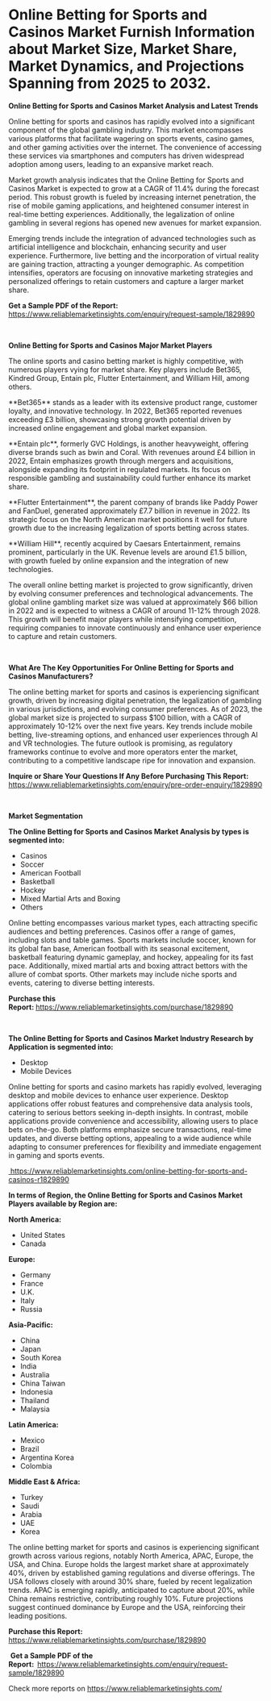 <p><h1>Online Betting for Sports and Casinos Market Furnish Information about Market Size, Market Share, Market Dynamics, and Projections Spanning from 2025 to 2032.</h1></p><p><strong>Online Betting for Sports and Casinos Market Analysis and Latest Trends</strong></p>
<p><p>Online betting for sports and casinos has rapidly evolved into a significant component of the global gambling industry. This market encompasses various platforms that facilitate wagering on sports events, casino games, and other gaming activities over the internet. The convenience of accessing these services via smartphones and computers has driven widespread adoption among users, leading to an expansive market reach.</p><p>Market growth analysis indicates that the Online Betting for Sports and Casinos Market is expected to grow at a CAGR of 11.4% during the forecast period. This robust growth is fueled by increasing internet penetration, the rise of mobile gaming applications, and heightened consumer interest in real-time betting experiences. Additionally, the legalization of online gambling in several regions has opened new avenues for market expansion.</p><p>Emerging trends include the integration of advanced technologies such as artificial intelligence and blockchain, enhancing security and user experience. Furthermore, live betting and the incorporation of virtual reality are gaining traction, attracting a younger demographic. As competition intensifies, operators are focusing on innovative marketing strategies and personalized offerings to retain customers and capture a larger market share.</p></p>
<p><strong>Get a Sample PDF of the Report:&nbsp;</strong> <a href="https://www.reliablemarketinsights.com/enquiry/request-sample/1829890?utm_campaign=3295&utm_medium=2&utm_source=Github&utm_content=ia&utm_term=11032025&utm_id=online-betting-for-sports-and-casinos">https://www.reliablemarketinsights.com/enquiry/request-sample/1829890</a></p>
<p>&nbsp;</p>
<p><strong>Online Betting for Sports and Casinos Major Market Players</strong></p>
<p><p>The online sports and casino betting market is highly competitive, with numerous players vying for market share. Key players include Bet365, Kindred Group, Entain plc, Flutter Entertainment, and William Hill, among others. </p><p>**Bet365** stands as a leader with its extensive product range, customer loyalty, and innovative technology. In 2022, Bet365 reported revenues exceeding £3 billion, showcasing strong growth potential driven by increased online engagement and global market expansion.</p><p>**Entain plc**, formerly GVC Holdings, is another heavyweight, offering diverse brands such as bwin and Coral. With revenues around £4 billion in 2022, Entain emphasizes growth through mergers and acquisitions, alongside expanding its footprint in regulated markets. Its focus on responsible gambling and sustainability could further enhance its market share.</p><p>**Flutter Entertainment**, the parent company of brands like Paddy Power and FanDuel, generated approximately £7.7 billion in revenue in 2022. Its strategic focus on the North American market positions it well for future growth due to the increasing legalization of sports betting across states.</p><p>**William Hill**, recently acquired by Caesars Entertainment, remains prominent, particularly in the UK. Revenue levels are around £1.5 billion, with growth fueled by online expansion and the integration of new technologies.</p><p>The overall online betting market is projected to grow significantly, driven by evolving consumer preferences and technological advancements. The global online gambling market size was valued at approximately $66 billion in 2022 and is expected to witness a CAGR of around 11-12% through 2028. This growth will benefit major players while intensifying competition, requiring companies to innovate continuously and enhance user experience to capture and retain customers.</p></p>
<p>&nbsp;</p>
<p><strong>What Are The Key Opportunities For Online Betting for Sports and Casinos Manufacturers?</strong></p>
<p><p>The online betting market for sports and casinos is experiencing significant growth, driven by increasing digital penetration, the legalization of gambling in various jurisdictions, and evolving consumer preferences. As of 2023, the global market size is projected to surpass $100 billion, with a CAGR of approximately 10-12% over the next five years. Key trends include mobile betting, live-streaming options, and enhanced user experiences through AI and VR technologies. The future outlook is promising, as regulatory frameworks continue to evolve and more operators enter the market, contributing to a competitive landscape ripe for innovation and expansion.</p></p>
<p><strong>Inquire or Share Your Questions If Any Before Purchasing This Report:</strong> <a href="https://www.reliablemarketinsights.com/enquiry/pre-order-enquiry/1829890?utm_campaign=3295&utm_medium=2&utm_source=Github&utm_content=ia&utm_term=11032025&utm_id=online-betting-for-sports-and-casinos">https://www.reliablemarketinsights.com/enquiry/pre-order-enquiry/1829890</a></p>
<p>&nbsp;</p>
<p><strong>Market Segmentation</strong></p>
<p><strong>The Online Betting for Sports and Casinos Market Analysis by types is segmented into:</strong></p>
<p><ul><li>Casinos</li><li>Soccer</li><li>American Football</li><li>Basketball</li><li>Hockey</li><li>Mixed Martial Arts and Boxing</li><li>Others</li></ul></p>
<p><p>Online betting encompasses various market types, each attracting specific audiences and betting preferences. Casinos offer a range of games, including slots and table games. Sports markets include soccer, known for its global fan base, American football with its seasonal excitement, basketball featuring dynamic gameplay, and hockey, appealing for its fast pace. Additionally, mixed martial arts and boxing attract bettors with the allure of combat sports. Other markets may include niche sports and events, catering to diverse betting interests.</p></p>
<p><strong>Purchase this Report:&nbsp;</strong><a href="https://www.reliablemarketinsights.com/purchase/1829890?utm_campaign=3295&utm_medium=2&utm_source=Github&utm_content=ia&utm_term=11032025&utm_id=online-betting-for-sports-and-casinos">https://www.reliablemarketinsights.com/purchase/1829890</a></p>
<p>&nbsp;</p>
<p><strong>The Online Betting for Sports and Casinos Market Industry Research by Application is segmented into:</strong></p>
<p><ul><li>Desktop</li><li>Mobile Devices</li></ul></p>
<p><p>Online betting for sports and casino markets has rapidly evolved, leveraging desktop and mobile devices to enhance user experience. Desktop applications offer robust features and comprehensive data analysis tools, catering to serious bettors seeking in-depth insights. In contrast, mobile applications provide convenience and accessibility, allowing users to place bets on-the-go. Both platforms emphasize secure transactions, real-time updates, and diverse betting options, appealing to a wide audience while adapting to consumer preferences for flexibility and immediate engagement in gaming and sports events.</p></p>
<p><a href="https://www.reliablemarketinsights.com/online-betting-for-sports-and-casinos-r1829890?utm_campaign=3295&utm_medium=2&utm_source=Github&utm_content=ia&utm_term=11032025&utm_id=online-betting-for-sports-and-casinos">&nbsp;https://www.reliablemarketinsights.com/online-betting-for-sports-and-casinos-r1829890</a></p>
<p><strong>In terms of Region, the Online Betting for Sports and Casinos Market Players available by Region are:</strong></p>
<p>
    <p> <strong> North America: </strong>
        <ul>
            <li>United States</li>
            <li>Canada</li>
        </ul>
        </p> 
    <p> <strong> Europe: </strong>
        <ul>
            <li>Germany</li>
            <li>France</li>
            <li>U.K.</li>
            <li>Italy</li>
            <li>Russia</li>
        </ul>
        </p> 
    <p> <strong> Asia-Pacific: </strong>
        <ul>
            <li>China</li>
            <li>Japan</li>
            <li>South Korea</li>
            <li>India</li>
            <li>Australia</li>
            <li>China Taiwan</li>
            <li>Indonesia</li>
            <li>Thailand</li>
            <li>Malaysia</li>
        </ul>
        </p> 
    <p> <strong> Latin America: </strong>
        <ul>
            <li>Mexico</li>
            <li>Brazil</li>
            <li>Argentina Korea</li>
            <li>Colombia</li>
        </ul>
        </p> 
    <p> <strong> Middle East & Africa: </strong>
        <ul>
            <li>Turkey</li>
            <li>Saudi</li>
            <li>Arabia</li>
            <li>UAE</li>
            <li>Korea</li>
        </ul>
    </p>
    </p>
<p><p>The online betting market for sports and casinos is experiencing significant growth across various regions, notably North America, APAC, Europe, the USA, and China. Europe holds the largest market share at approximately 40%, driven by established gaming regulations and diverse offerings. The USA follows closely with around 30% share, fueled by recent legalization trends. APAC is emerging rapidly, anticipated to capture about 20%, while China remains restrictive, contributing roughly 10%. Future projections suggest continued dominance by Europe and the USA, reinforcing their leading positions.</p></p>
<p><strong>Purchase this Report: </strong><a href="https://www.reliablemarketinsights.com/purchase/1829890?utm_campaign=3295&utm_medium=2&utm_source=Github&utm_content=ia&utm_term=11032025&utm_id=online-betting-for-sports-and-casinos">https://www.reliablemarketinsights.com/purchase/1829890</a></p>
<p>&nbsp;<strong>Get a Sample PDF of the Report:&nbsp;&nbsp;</strong><a href="https://www.reliablemarketinsights.com/enquiry/request-sample/1829890?utm_campaign=3295&utm_medium=2&utm_source=Github&utm_content=ia&utm_term=11032025&utm_id=online-betting-for-sports-and-casinos">https://www.reliablemarketinsights.com/enquiry/request-sample/1829890</a></p>
<p><strong></strong></p>
<p>Check more reports on <a href="https://www.reliablemarketinsights.com/?utm_campaign=3295&utm_medium=2&utm_source=Github&utm_content=ia&utm_term=11032025&utm_id=online-betting-for-sports-and-casinos">https://www.reliablemarketinsights.com/</a></p>